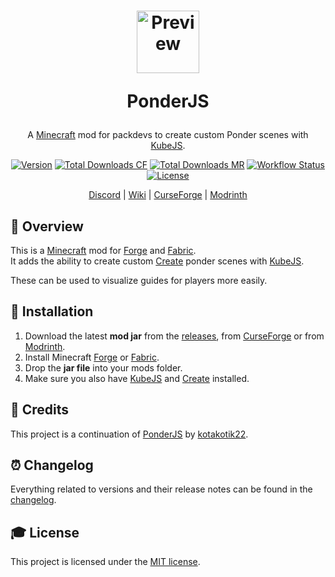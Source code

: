 <h1 align="center">
    <a href="https://github.com/AlmostReliable/ponderjs"><img src=https://i.imgur.com/o5IOXDY.png" alt="Preview" width=100></a>
    <p>PonderJS</p>
</h1>

<div align="center">

A [Minecraft] mod for packdevs to create custom Ponder scenes with [KubeJS].

[![Version][version_badge]][version_link]
[![Total Downloads CF][total_downloads_cf_badge]][curseforge]
[![Total Downloads MR][total_downloads_mr_badge]][modrinth]
[![Workflow Status][workflow_status_badge]][workflow_status_link]
[![License][license_badge]][license]

[Discord] | [Wiki] | [CurseForge] | [Modrinth]

</div>

## **📑 Overview**
This is a [Minecraft] mod for [Forge] and [Fabric].<br>
It adds the ability to create custom [Create] ponder scenes with [KubeJS].

These can be used to visualize guides for players more easily.

## **🔧 Installation**
1. Download the latest **mod jar** from the [releases], from [CurseForge] or from [Modrinth].
2. Install Minecraft [Forge] or [Fabric].
3. Drop the **jar file** into your mods folder.
4. Make sure you also have [KubeJS] and [Create] installed.

## **💚 Credits**
This project is a continuation of [PonderJS] by [kotakotik22].

## **⏰ Changelog**
Everything related to versions and their release notes can be found in the [changelog].

## **🎓 License**
This project is licensed under the [MIT license][license].

<!-- Badges -->
[version_badge]: https://img.shields.io/github/v/release/AlmostReliable/ponderjs?include_prereleases&style=flat-square
[version_link]: https://github.com/AlmostReliable/ponderjs/releases/latest
[total_downloads_cf_badge]: http://cf.way2muchnoise.eu/full_622888.svg?badge_style=flat
[total_downloads_mr_badge]: https://img.shields.io/modrinth/dt/5A34Stj8?color=5da545&label=Modrinth&style=flat-square
[workflow_status_badge]: https://img.shields.io/github/actions/workflow/status/AlmostReliable/ponderjs/build.yml?branch=1.18-forge&style=flat-square
[workflow_status_link]: https://github.com/AlmostReliable/ponderjs/actions
[license_badge]: https://img.shields.io/github/license/AlmostReliable/ponderjs?style=flat-square

<!-- Links -->
[minecraft]: https://www.minecraft.net/
[kubejs]: https://www.curseforge.com/minecraft/mc-mods/kubejs
[discord]: https://discord.com/invite/ThFnwZCyYY
[curseforge]: https://www.curseforge.com/minecraft/mc-mods/ponder
[modrinth]: https://modrinth.com/mod/ponder
[create]: https://www.curseforge.com/minecraft/mc-mods/create
[forge]: http://files.minecraftforge.net/
[fabric]: https://fabricmc.net/
[ponderjs]: https://github.com/Create-Additions/Ponderjs
[kotakotik22]: https://github.com/kotakotik22
[releases]: https://github.com/AlmostReliable/ponderjs/releases
[wiki]: https://github.com/AlmostReliable/ponderjs/wiki
[changelog]: CHANGELOG.md
[license]: LICENSE
